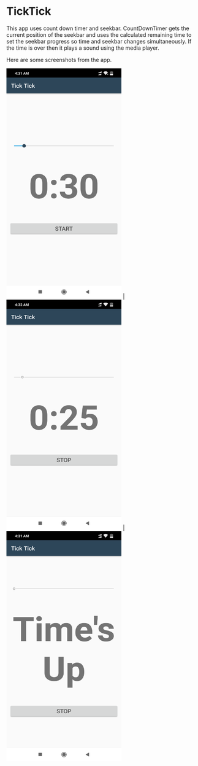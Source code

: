 # TickTick

This app uses count down timer and seekbar. CountDownTimer gets the current position of the seekbar and uses the calculated remaining time 
to set the seekbar progress so time and seekbar changes simultaneously. If the time is over then it plays a sound using the media player.

Here are some screenshots from the app.



<img src="Screenshot_2020-11-06-04-31-27-428_com.example.ticktick.png" height="600" width="300"> |
<img src="Screenshot_2020-11-06-04-32-32-212_com.example.ticktick.png" height="600" width="300"> |
<img src="Screenshot_2020-11-06-04-31-32-586_com.example.ticktick.png" height="600" width="300">

